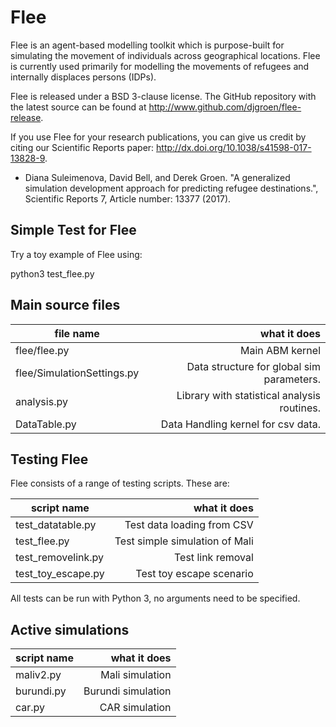 # Flee

Flee is an agent-based modelling toolkit which is purpose-built for simulating
the movement of individuals across geographical locations. Flee is currently
used primarily for modelling the movements of refugees and internally displaces
persons (IDPs).

Flee is released under a BSD 3-clause license. The GitHub repository with the
latest source can be found at http://www.github.com/djgroen/flee-release.

If you use Flee for your research publications, you can give us credit
by citing our Scientific Reports paper: http://dx.doi.org/10.1038/s41598-017-13828-9.

* Diana Suleimenova, David Bell, and Derek Groen. "A generalized simulation development approach for predicting refugee destinations.", Scientific Reports 7, Article number: 13377 (2017). 

## Simple Test for Flee

Try a toy example of Flee using:

python3 test_flee.py


## Main source files

| file name                  | what it does                                |
| -------------------------- | -------------------------------------------:| 
| flee/flee.py               | Main ABM kernel                             |
| flee/SimulationSettings.py | Data structure for global sim parameters.   |
| analysis.py                | Library with statistical analysis routines. |
| DataTable.py               | Data Handling kernel for csv data.          |


## Testing Flee

Flee consists of a range of testing scripts. These are:

| script name          | what it does                         |
| -------------------- | ------------------------------------:| 
| test\_datatable.py   | Test data loading from CSV           |
| test\_flee.py        | Test simple simulation of Mali       |
| test\_removelink.py  | Test link removal                    |
| test\_toy\_escape.py | Test toy escape scenario             |

All tests can be run with Python 3, no arguments need to be specified.

## Active simulations


| script name         | what it does                         |
| ------------------- | ------------------------------------:| 
| maliv2.py           | Mali simulation                      |
| burundi.py          | Burundi simulation                   |
| car.py              | CAR simulation                       |


